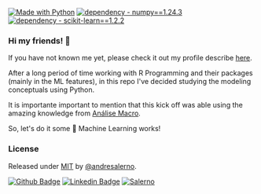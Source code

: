 [![Made with Python](https://img.shields.io/badge/Python->=3.11-blue?logo=python&logoColor=white)](https://python.org "Go to Python homepage")
[![dependency - numpy==1.24.3](https://img.shields.io/badge/dependency-numpy==1.24.3-blue)](https://numpy.org/install/?target=_blank)
[![dependency - scikit-learn==1.2.2](https://img.shields.io/badge/dependency-scikit--learn==1.2.2-blue?target=_blank)](https://scikit-learn.org/stable/install.html)


### Hi my friends! 👋

If you have not known me yet, please check it out my profile describe [here](https://github.com/andresalerno).

After a long period of time working with R Programming and their packages (mainly in the ML features), in this repo I've decided studying the modeling conceptuals using Python.

It is importante important to mention that this kick off was able using the amazing knowledge from [Análise Macro](https://analisemacro.com.br/).

So, let's do it some 🤖 Machine Learning works!

### License

Released under [MIT](/LICENSE) by [@andresalerno](https://github.com/andresalerno).

[![Github Badge](https://img.shields.io/badge/-Github-000?style=flat-square&logo=Github&logoColor=white&link=https://github.com/andresalerno)](https://github.com/andresalerno)
[![Linkedin Badge](https://img.shields.io/badge/-LinkedIn-blue?style=flat-square&logo=Linkedin&logoColor=white&link=https://www.linkedin.com/in/andresalerno/)](https://www.linkedin.com/in/andresalerno/)
[![Salerno](https://komarev.com/ghpvc/?username=andresalerno)](https://github.com/andresalerno)
